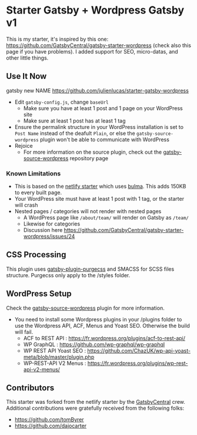 # Starter Gatsby + Wordpress Gatsby v1

This is my starter, it's inspired by this one: https://github.com/GatsbyCentral/gatsby-starter-wordpress (check also this page if you have problems).
I added support for SEO, micro-datas, and other little things.

## Use It Now

gatsby new NAME https://github.com/julienlucas/starter-gatsby-wordpress

* Edit `gatsby-config.js`, change `baseUrl`
  - Make sure you have at least 1 post and 1 page on your WordPress site
  - Make sure at least 1 post has at least 1 tag
* Ensure the permalink structure in your WordPress installation is set to `Post Name` instead of the deafult `Plain`, or else the `gatsby-source-wordpress` plugin won't be able to communicate with WordPress
* Rejoice
  - For more information on the source plugin, check out the [gatsby-source-wordpress](https://github.com/gatsbyjs/gatsby/tree/master/packages/gatsby-source-wordpress) repository page

### Known Limitations

* This is based on the [netlify starter](https://github.com/netlify-templates/gatsby-starter-netlify-cms) which uses [bulma](https://bulma.io). This adds 150KB to every built page.
* Your WordPress site must have at least 1 post with 1 tag, or the starter will crash
* Nested pages / categories will not render with nested pages
  - A WordPress page like `/about/team/` will render on Gatsby as `/team/`
  - Likewise for categories
  - Discussion here https://github.com/GatsbyCentral/gatsby-starter-wordpress/issues/24

## CSS Processing

This plugin uses [gatsby-plugin-purgecss](https://www.gatsbyjs.org/packages/gatsby-plugin-purgecss/) and SMACSS for SCSS files structure. Purgecss only apply to the /styles folder.

## WordPress Setup

Check the [gatsby-source-wordpress](https://github.com/gatsbyjs/gatsby/tree/master/packages/gatsby-source-wordpress) plugin for more information.

* You need to install some Wordpress plugins in your /plugins folder to use the Wordpress API, ACF, Menus and Yoast SEO. Otherwise the build will fail.
  - ACF to REST API : https://fr.wordpress.org/plugins/acf-to-rest-api/
  -	WP GraphQL : https://github.com/wp-graphql/wp-graphql
  - WP REST API Yoast SEO : https://github.com/ChazUK/wp-api-yoast-meta/blob/master/plugin.php
  - WP-REST-API V2 Menus : https://fr.wordpress.org/plugins/wp-rest-api-v2-menus/

## Contributors

This starter was forked from the netlify starter by the
[GatsbyCentral](https://www.gatsbycentral.com/) crew. Additional contributions
were gratefully received from the following folks:

* https://github.com/tomByrer
* https://github.com/dajocarter
